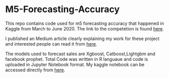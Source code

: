 # M5-Forecasting-Accuracy
This repo contains code used for m5 forecasting accuracy that happened in Kaggle from March to June 2020. The link to the competetion is found [here](https://www.kaggle.com/c/m5-forecasting-accuracy).

I published an Medium article clearly explaining my work for these project and interested people can read it from [here](https://towardsdatascience.com/m5-forecasting-accuracy-24d7f42130de).

The models used to forecast sales are Xgboost, Catboost,Lightgbm and facebook prophet. Total Code was written in R languaue and code is uploaded in Jupyter Notebook format.
My kaggle notebook can be accessed directly from [here](https://www.kaggle.com/jaswanthhbadvelu/cat-xgb-lgboost-prophet).
